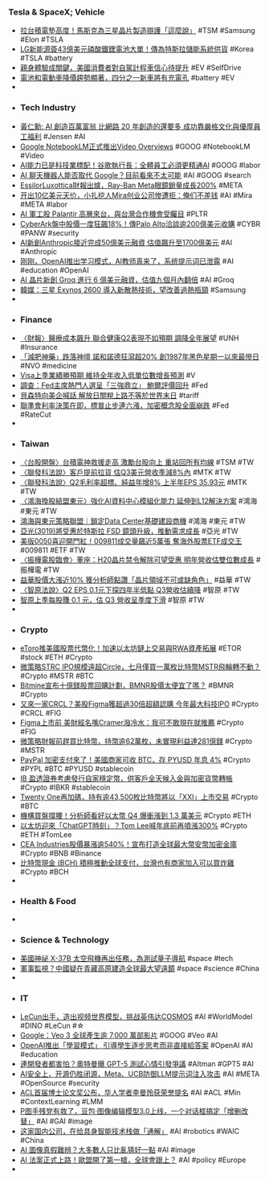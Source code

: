 ### Tesla & SpaceX; Vehicle
- [拉台積電墊高度！馬斯克為三星晶片製造辯護「這麼說」](https://ec.ltn.com.tw/article/breakingnews/5126135) #TSM #Samsung #Elon #TSLA
- [LG新能源簽43億美元磷酸鐵鋰電池大單！傳為特斯拉儲能系統供貨](https://news.cnyes.com/news/id/6082018) #Korea #TSLA #battery
- [親身體驗成關鍵，美國消費者對自駕計程車信心待提升](https://technews.tw/2025/07/30/do-people-even-want-robotaxis/) #EV #SelfDrive
- [電池和電動車降價趨勢顯著，四分之一新車將有充電孔](https://technews.tw/2025/07/30/ev-battery-price-continue-drop/) #battery #EV
-
- ### Tech Industry
- [黃仁勳: AI 創造百萬富翁 比網路 20 年創造的還要多 成功靠嚴格文化與優厚員工福利](https://unwire.hk/2025/07/29/nvidia-billionaires-ai-leadership/ai/) #Jensen #AI
- [Google NotebookLM正式推出Video Overviews](https://www.ithome.com.tw/news/170313) #GOOG #NotebookLM #Video
- [AI能力已是科技業標配！谷歌執行長：全體員工必須更精通AI](https://news.cnyes.com/news/id/6081741) #GOOG #labor
- [AI 聊天機器人能否取代 Google？目前看來不太可能](https://technews.tw/2025/07/30/are-chatbots-on-the-verge-of-dethroning-google/) #AI #GOOG #search
- [EssilorLuxottica財報出爐，Ray-Ban Meta眼鏡銷量成長200%](https://www.ithome.com.tw/news/170292) #META
- [开出10亿美元天价，小扎挖人Mira创业公司惨遭拒：俺们不差钱](https://www.jiqizhixin.com/articles/2025-07-30-6) #AI #Mira #META #labor
- [AI 軍工股 Palantir 高層來台，與台灣合作機會受矚目](https://technews.tw/2025/07/29/palantir-shon-j-manasco/) #PLTR
- [CyberArk盤中股價一度狂飆18%！傳Palo Alto洽談逾200億美元收購](https://news.cnyes.com/news/id/6081638) #CYBR #PANW #security
- [AI新創Anthropic接近完成50億美元融資 估值飆升至1700億美元](https://news.cnyes.com/news/id/6081648) #AI #Anthropic
- [刚刚，OpenAI推出学习模式，AI教师真来了，系统提示词已泄露](https://www.jiqizhixin.com/articles/2025-07-30-3) #AI #education #OpenAI
- [AI 晶片新創 Groq 進行 6 億美元融資，估值九個月內翻倍](https://finance.technews.tw/2025/07/30/ai-chip-startup-groq-nears-600-million-funding-deal/) #AI #Groq
- [韓媒：三星 Exynos 2600 導入新散熱技術，望改善過熱瓶頸](https://technews.tw/2025/07/30/samsung-heat-pass-block/) #Samsung
-
- ### Finance
- [〈財報〉醫療成本飆升 聯合健康Q2表現不如預期 調降全年展望](https://news.cnyes.com/news/id/6081383) #UNH #Insurance
- [「減肥神藥」跌落神壇 諾和諾德狂瀉超20% 創1987年黑色星期一以來最慘日](https://news.cnyes.com/news/id/6081690) #NVO #medicine
- [Visa上季業績勝預期 維持全年收入低單位數增長預測](https://news.rthk.hk/rthk/ch/component/k2/1815735-20250730.htm) #V
- [調查：Fed主席熱門人選呈「三強鼎立」 鮑爾評價回升](https://news.cnyes.com/news/id/6081543) #Fed
- [貝森特向美企喊話 解放日關稅上路不等於世界末日](https://news.cnyes.com/news/id/6081724) #tariff
- [聯準會利率決策在即，標普止步連六漲，加密概念股全面崩跌](https://abmedia.io/market-update-as-of-30-july-2025) #Fed #RateCut
-
- ### Taiwan
- [〈台股開盤〉台積電神救援走高 激勵台股向上 重站回所有均線](https://news.cnyes.com/news/id/6081963) #TSM #TW
- [〈聯發科法說〉客戶提前拉貨 估Q3美元營收季減8%內](https://news.cnyes.com/news/id/6082741) #MTK #TW
- [〈聯發科法說〉Q2毛利率超標、純益年增8% 上半年EPS 35.93元](https://news.cnyes.com/news/id/6082561) #MTK #TW
- [〈鴻海換股結盟東元〉強化AI資料中心模組化能力 延伸到L12解決方案](https://news.cnyes.com/news/id/6083183) #鴻海 #東元 #TW
- [鴻海與東元策略聯盟｜鎖定Data Center基礎建設商機](https://uanalyze.com.tw/articles/6888726622) #鴻海 #東元 #TW
- [亞光(3019)將受惠於特斯拉 FSD 鏡頭升級，推動需求成長](https://today.line.me/tw/v3/article/wJyE9kE) #亞光 #TW
- [美版0050喜迎開門紅！009811成交量飆近5萬張 奪海外股票ETF成交王](https://news.cnyes.com/news/id/6082208) #009811 #ETF #TW
- [〈振樺電股臨會〉董座：H20晶片禁令解除可望受惠 明年營收估雙位數成長](https://news.cnyes.com/news/id/6082407) #振樺電 #TW
- [益華股價大漲近10% 獲分析師點讚「晶片領域不可或缺角色」](https://news.cnyes.com/news/id/6081722) #益華 #TW
- [〈智原法說〉Q2 EPS 0.1元下探四年半低點 Q3營收估續降](https://news.cnyes.com/news/id/6081379) #智原 #TW
- [智原上季每股賺 0.1 元，估 Q3 營收呈季度下滑](https://technews.tw/2025/07/29/faraday-2025-q2-financial-report/) #智原 #TW
-
- ### Crypto
- [eToro推美國股票代幣化！加速以太坊鏈上交易與RWA資產拓展](https://news.cnyes.com/news/id/6082397) #ETOR #stock #ETH #Crypto
- [微策略STRC IPO規模遠超Circle，七月僅買一萬枚比特幣MSTR飛輪轉不動？](https://abmedia.io/strategy-strc-raises-25e) #Crypto #MSTR #BTC
- [Bitmine宣布十億鎂股票回購計劃，BMNR股價太便宜了嗎？](https://abmedia.io/bitmine-announces-1-billion-stock-repurchase-program) #BMNR #Crypto
- [又來一家CRCL？美股Figma獲超過30倍超額認購 今年最大科技IPO](https://news.cnyes.com/news/id/6080228) #Crypto #CRCL #FIG
- [Figma上市前 美財經名嘴Cramer潑冷水：我可不敢現在就推薦](https://news.cnyes.com/news/id/6081743) #Crypto #FIG
- [微策略財報前趕買比特幣，持幣逾62萬枚，未實現利益達281億鎂](https://abmedia.io/strategy-holds-628791-bitcoins) #Crypto #MSTR
- [PayPal 加密支付來了！美國商家可收 BTC，存 PYUSD 年息 4%](https://abmedia.io/paypal-crypto-payments-launch-us-merchants-accept-btc-eth-usdt) #Crypto #PYPL #BTC #PYUSD #stablecoin
- [IB 盈透證券考慮發行自家穩定幣，供客戶全天候入金與加密貨幣轉帳](https://abmedia.io/interactive-brokers-considers-launching-stablecoin) #Crypto #IBKR #stablecoin
- [Twenty One再加碼，持有逾43,500枚比特幣將以「XXI」上市交易](https://abmedia.io/twenty-one-capital-holds-more-than-43500-btc-will-trade-as-xxi) #Crypto #BTC
- [機構買盤撐腰！分析師看好以太幣 Q4 爆衝漲到 1.3 萬美元](https://blockcast.it/2025/07/29/analyst-says-eth-could-hit-13k-as-early-as-q4/) #Crypto #ETH
- [以太坊迎來「ChatGPT時刻」？Tom Lee喊年底前再噴漲300%](https://news.cnyes.com/news/id/6081779) #Crypto #ETH #TomLee
- [CEA Industries股價暴漲逾540%！宣布打造全球最大幣安幣加密金庫](https://news.cnyes.com/news/id/6080764) #Crypto #BNB #Binance
- [比特幣現金 (BCH) 積極推動全球支付，台灣也有商家加入可以買炸雞](https://abmedia.io/bitcoin-cash-bch-peer-to-peer-payment) #Crypto #BCH
-
- ### Health & Food
-
- ### Science & Technology
- [美國神祕 X-37B 太空飛機再出任務，為測試量子導航](https://technews.tw/2025/07/30/a-secretive-us-space-plane-will-soon-test-quantum-navigation-technology/) #space #tech
- [軍事監視？中國疑在青藏高原建造全球最大望遠鏡](https://news.cnyes.com/news/id/6080827) #space #science #China
-
- ### IT
- [LeCun出手，造出视频世界模型，挑战英伟达COSMOS](https://www.jiqizhixin.com/articles/2025-07-29-15) #AI #WorldModel #DINO #LeCun #☆
- [Google：Veo 3 全球產生逾 7,000 萬部影片](https://technews.tw/2025/07/30/veo-3-has-generated-over-70-million-videos-worldwide/) #GOOG #Veo #AI
- [OpenAI推出「學習模式」 引導學生逐步思考而非直接給答案](https://news.cnyes.com/news/id/6081655) #OpenAI #AI #education
- [連開發者都害怕？奧特曼曝 GPT-5 測試心情引發爭議](https://techorange.com/2025/07/30/gpt-5-openai-sam-altman/) #Altman #GPT5 #AI
- [AI安全上，开源仍胜闭源，Meta、UCB防御LLM提示词注入攻击](https://www.jiqizhixin.com/articles/2025-07-30) #AI #META #OpenSource #security
- [ACL首届博士论文奖公布，华人学者李曼玲获荣誉提名](https://www.jiqizhixin.com/articles/2025-07-29-17) #AI #ACL #Min #ContextLearning #LMM
- [P图手残党有救了，豆包·图像编辑模型3.0上线，一个对话框搞定「增删改替」](https://www.jiqizhixin.com/articles/2025-07-30-7) #AI #GAI #image
- [这家国内公司，在给具身智能技术栈做「通解」](https://www.jiqizhixin.com/articles/2025-07-29-18) #AI #robotics #WAIC #China
- [AI 圖像真假難辨？大多數人只比亂猜好一點](https://technews.tw/2025/07/29/most-people-can-be-fooled-by-ai-images/) #AI #image
- [AI 法案正式上路！歐盟開了第一槍，全球會跟上？](https://technews.tw/2025/07/30/the-ai-act-is-officially-on-the-way/) #AI #policy #Europe
-